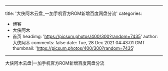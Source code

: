 
---
title: '大侠阿木云盘_一加手机官方ROM新增百度网盘分流'
categories: 
 - 博客
 - 大侠阿木
 - 首页
headimg: 'https://picsum.photos/400/300?random=7435'
author: 大侠阿木
comments: false
date: Tue, 28 Dec 2021 04:43:01 GMT
thumbnail: 'https://picsum.photos/400/300?random=7435'
---

<div>   
大侠阿木云盘|一加手机官方ROM新增百度网盘分流  
</div>
            